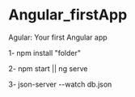 # Angular_firstApp
Agular: Your first Angular app 

1- npm install "folder"

2- npm start || ng serve

3- json-server --watch db.json


